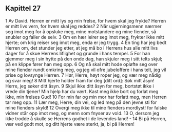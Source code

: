## Kapittel 27

1 Av David. Herren er mitt lys og min frelse, for hvem skal jeg frykte? Herren er mitt livs vern, for hvem skal jeg reddes?
2 Når ugjerningsmenn nærmer seg imot meg for å opsluke meg, mine motstandere og mine fiender, så snubler og faller de selv.
3 Om en hær leirer seg imot meg, frykter ikke mitt hjerte; om krig reiser seg imot meg, enda er jeg trygg.
4 Én ting har jeg bedt Herren om, det stunder jeg etter, at jeg må bo i Herrens hus alle mitt livs dager for å skue Herrens liflighet og grunde i hans tempel.
5 For han gjemmer meg i sin hytte på den onde dag, han skjuler meg i sitt telts skjul; på en klippe fører han meg opp.
6 Og nå skal mitt hode opløfte seg over mine fiender rundt omkring meg, og jeg vil ofre jubeloffere i hans telt, jeg vil prise og lovsynge Herren.
7 Hør, Herre, høyt roper jeg, og vær meg nådig og svar meg!
8 Mitt hjerte holder fram for deg [ditt ord]: Søk mitt åsyn! Herre, jeg søker ditt åsyn.
9 Skjul ikke ditt åsyn for meg, bortstøt ikke i vrede din tjener! Min hjelp har du vært. Kast meg ikke bort og forlat meg ikke, min frelses Gud!
10 For min far og min mor har forlatt meg, men Herren tar meg opp.
11 Lær meg, Herre, din vei, og led meg på den jevne sti for mine fienders skyld!
12 Overgi meg ikke til mine fienders mordlyst! for falske vidner står opp imot meg, og menn som fnyser av vold.
13 O, dersom jeg ikke trodde å skulle se Herrens godhet i de levendes land! -
14 Bi på Herren, vær ved godt mot, og ditt hjerte være sterkt, ja, bi på Herren!

